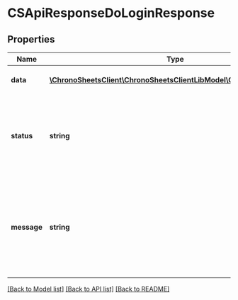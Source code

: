 # CSApiResponseDoLoginResponse

## Properties
Name | Type | Description | Notes
------------ | ------------- | ------------- | -------------
**data** | [**\ChronoSheetsClient\ChronoSheetsClientLibModel\CSDoLoginResponse**](CSDoLoginResponse.md) | The main Data of the response | [optional] 
**status** | **string** | The API response status. Indicates if the request was successful, failed or was unauthorised. | [optional] 
**message** | **string** | A message to accompany the response status.  If the Status is failed, this message will hint why it failed and what you need to do. | [optional] 

[[Back to Model list]](../README.md#documentation-for-models) [[Back to API list]](../README.md#documentation-for-api-endpoints) [[Back to README]](../README.md)


